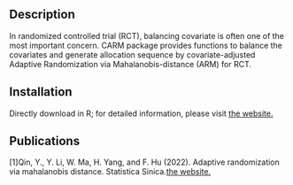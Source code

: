 Description
----
In randomized controlled trial (RCT), balancing covariate is often one of the most important concern. CARM package provides functions to balance the covariates and generate allocation sequence by covariate-adjusted Adaptive Randomization via Mahalanobis-distance (ARM) for RCT.

Installation
-----
Directly download in R; for detailed information, please visit [the website.](https://cran.r-project.org/web/packages/CARM/index.html)

Publications
-----
[1]Qin, Y., Y. Li, W. Ma, H. Yang, and F. Hu (2022). Adaptive randomization via mahalanobis distance. Statistica Sinica.[the website.](https://www3.stat.sinica.edu.tw/ss_newpaper/SS-2020-0440_na.pdf)

